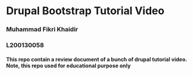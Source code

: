 # Drupal Bootstrap Tutorial Video

### Muhammad Fikri Khaidir
### L200130058

#### This repo contain a review document of a bunch of drupal tutorial video. Note, this repo used for educational purpose only
